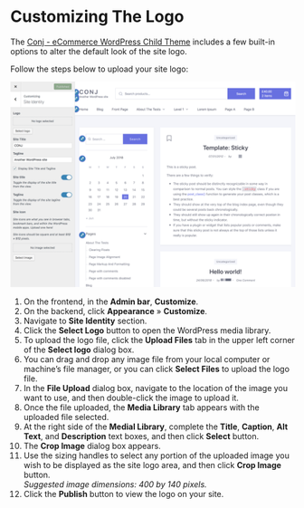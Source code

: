 # Customizing The Logo

The [Conj - eCommerce WordPress Child Theme](https://themeforest.net/item/conj-ecommerce-wordpress-theme/21935639?ref=mypreview) includes a few built-in options to alter the default look of the site logo.

Follow the steps below to upload your site logo:

![Customizing The Logo](img/customizing-logo.png)

1. On the frontend, in the **Admin bar**, **Customize**.
2. On the backend, click **Appearance** » **Customize**.
3. Navigate to **Site Identity** section.
4. Click the **Select Logo** button to open the WordPress media library.
5. To upload the logo file, click the **Upload Files** tab in the upper left corner of the **Select logo** dialog box.
6. You can drag and drop any image file from your local computer or machine’s file manager, or you can click **Select Files** to upload the logo file.
7. In the **File Upload** dialog box, navigate to the location of the image you want to use, and then double-click the image to upload it.
8. Once the file uploaded, the **Media Library** tab appears with the uploaded file selected.
9. At the right side of the **Medial Library**, complete the **Title**, **Caption**, **Alt Text**, and **Description** text boxes, and then click **Select** button.
10. The **Crop Image** dialog box appears.
11. Use the sizing handles to select any portion of the uploaded image you wish to be displayed as the site logo area, and then click **Crop Image** button.<br/>*Suggested image dimensions: 400 by 140 pixels.*
12. Click the **Publish** button to view the logo on your site.
